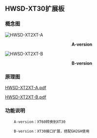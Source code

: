 ## HWSD-XT30扩展板

### 概念图

![HWSD-XT2XT-A](HWSD-XT2XT-A.PNG)

<center><strong>A-version</strong></center>

![HWSD-XT2XT-B](HWSD-XT2XT-B.PNG)

<center><strong>B-version</strong></center>

### 原理图


 [HWSD-XT2XT-A.pdf](HWSD-XT2XT-A.pdf) 

 [HWSD-XT2XT-B.pdf](HWSD-XT2XT-B.pdf) 

### 功能说明

		A-version：XT60转换到XT30
	
		B-version：XT30接口扩展，搭配GH2GH使用

